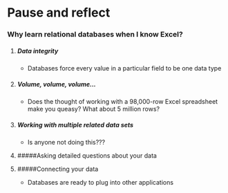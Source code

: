# Pause and reflect

### Why learn relational databases when I know Excel?

1. ##### Data integrity  
	- Databases force every value in a particular field to be one data type  

2. ##### Volume, volume, volume...  
	- Does the thought of working with a 98,000-row Excel spreadsheet make you queasy? What about 5 million rows?

3. ##### Working with multiple related data sets  
	- Is anyone not doing this???  

4. #####Asking detailed questions about your data  

5. #####Connecting your data  
	- Databases are ready to plug into other applications  
